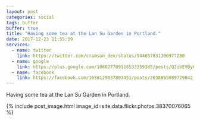 ```yaml
---
layout: post
categories: social
tags: buffer
buffer: true
title: "Having some tea at the Lan Su Garden in Portland."
date: 2017-12-23 11:55:39
services: 
  - name: twitter
    link: https://twitter.com/cramsan_dev/status/944657831306977280
  - name: google
    link: https://plus.google.com/106027709116533359385/posts/Q3ibEVBy8qg
  - name: facebook
    link: https://facebook.com/1658129037803451/posts/2038865089729842
---
```


Having some tea at the Lan Su Garden in Portland.

{% include post_image.html image_id=site.data.flickr.photos.38370076065 %}
